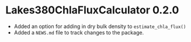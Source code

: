 # Lakes380ChlaFluxCalculator 0.2.0

* Added an option for adding in dry bulk density to `estimate_chla_flux()`
* Added a `NEWS.md` file to track changes to the package.
